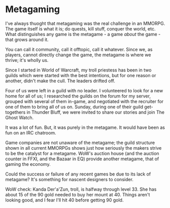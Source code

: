 # Metagaming

I've always thuoght that metagaming was the real challenge in an MMORPG. The game itself is what it is; do quests, kill stuff, conquer the world, etc. What distinguishes any game is the metagame - a game *about* the game - that grows around it.

You can call it community, call it offtopic, call it whatever. Since we, as players, cannot directly change the game, the metagame is where we thrive; it's wholly us.

Since I started in World of Warcraft, my troll priestess has been in two guilds which were started with the best intentions, but for one reason or another, didn't make the cull. The leaders drifted off.

Four of us were left in a guild with no leader. I volunteered to look for a new home for all of us; I researched the guilds on the forum for my server, grouped with several of them in-game, and negotiated with the recruiter for one of them to bring all of us on. Sunday, during one of their guild get-togethers in Thunder Bluff, we were invited to share our stories and join The Ghost Watch.

It was a lot of fun. But, it was purely in the metagame. It would have been as fun on an IRC chatroom.

Game companies are not unaware of the metagame; the guild structure shown in all current MMORPGs shows just how seriously the makers strive to be the catalyst for a metagame. WoW's auction house (and the auction counter in FFXI, and the Bazaar in EQ) provide another metagame, that of gaming the economy.

Could the success or failure of any recent games be due to its lack of metagame? It's something for nascent designers to consider.

WoW check: Kanda Der'a'Zun, troll, is halfway through level 33. She has about 15 of the 90 gold needed to buy her mount at 40. Things aren't looking good, and I fear I'll hit 40 before getting 90 gold.
